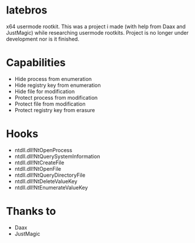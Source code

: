# latebros
x64 usermode rootkit. This was a project i made (with help from Daax and JustMagic) while researching usermode rootkits. Project is no longer under development nor is it finished.

# Capabilities
- Hide process from enumeration
- Hide registry key from enumeration
- Hide file for modification
- Protect process from modification
- Protect file from modification
- Protect registry key from erasure


# Hooks
- ntdll.dll!NtOpenProcess
- ntdll.dll!NtQuerySystemInformation
- ntdll.dll!NtCreateFile
- ntdll.dll!NtOpenFile
- ntdll.dll!NtQueryDirectoryFile
- ntdll.dll!NtDeleteValueKey
- ntdll.dll!NtEnumerateValueKey

# Thanks to
- Daax
- JustMagic

